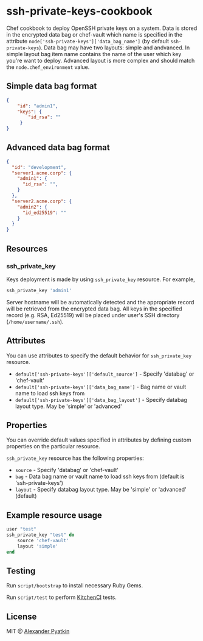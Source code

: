 # ssh-private-keys-cookbook
Chef cookbook to deploy OpenSSH private keys on a system. Data is stored in the encrypted data bag or chef-vault which name is specified in the attribute `node['ssh-private-keys']['data_bag_name']` (by default `ssh-private-keys`). Data bag may have two layouts: simple and andvanced. In simple layout bag item name contains the name of the user which key you're want to deploy. Advanced layout is more complex and should match the `node.chef_environment` value.

## Simple data bag format

``` json
{
    "id": "admin1",
    "keys": {
        "id_rsa": ""
     }
}
```

## Advanced data bag format

``` json
{
  "id": "development",
  "server1.acme.corp": {
    "admin1": {
      "id_rsa": "",
    }
  },
  "server2.acme.corp": {
    "admin2": {
      "id_ed25519": ""
    }
  }
}
```

## Resources

### ssh_private_key

Keys deployment is made by using `ssh_private_key` resource. For example,

``` ruby
ssh_private_key 'admin1'
```

Server hostname will be automatically detected and the appropriate record will be retrieved from the encrypted data bag. All keys in the specified record (e.g. RSA, Ed25519) will be placed under user's SSH directory (`/home/username/.ssh`).

## Attributes

You can use attributes to specify the default behavior for `ssh_private_key` resource.

* `default['ssh-private-keys']['default_source']` - Specify 'databag' or 'chef-vault'
* `default['ssh-private-keys']['data_bag_name']` - Bag name or vault name to load ssh keys from
* `default['ssh-private-keys']['data_bag_layout']` - Specify databag layout type. May be 'simple' or 'advanced'


## Properties

You can override default values specified in attributes by defining custom properties on the particular resource.

`ssh_private_key` resource has the following properties:

* `source` - Specify 'databag' or 'chef-vault'
* `bag` - Data bag name or vault name to load ssh keys from (default is 'ssh-private-keys')
* `layout` - Specify databag layout type. May be 'simple' or 'advanced' (default)


## Example resource usage

``` ruby
user "test"
ssh_private_key "test" do
    source 'chef-vault'
    layout 'simple'
end
```

## Testing
Run `script/bootstrap` to install necessary Ruby Gems.

Run `script/test` to perform [KitchenCI](http://kitchen.ci/) tests.

## License
MIT @ [Alexander Pyatkin](https://github.com/aspyatkin)
